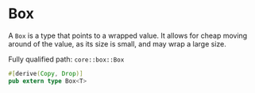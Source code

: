 # Box

A `Box` is a type that points to a wrapped value. It allows for cheap moving around of the value, as its size is small, and may wrap a large size.

Fully qualified path: `core::box::Box`

```rust
#[derive(Copy, Drop)]
pub extern type Box<T>
```

